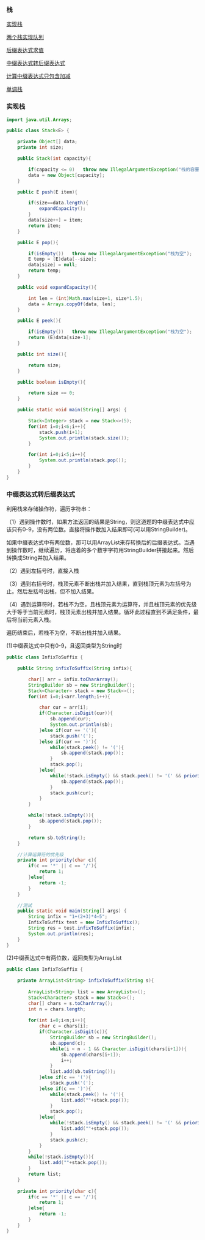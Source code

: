 ### 栈

[实现栈](#实现栈)

[两个栈实现队列](https://github.com/GrowTowardsSunlight/For-the-interview/blob/master/algorithm/data%20strcut/两个栈实现队列.md)

[后缀表达式求值](https://github.com/GrowTowardsSunlight/For-the-interview/blob/master/algorithm/逆波兰表达式求值.md)

[中缀表达式转后缀表达式](#中缀表达式转后缀表达式)

[计算中缀表达式只包含加减](https://github.com/GrowTowardsSunlight/For-the-interview/blob/master/bank/算法.md#计算中缀表达式只包含加减)

[单调栈](https://github.com/GrowTowardsSunlight/For-the-interview/blob/master/algorithm/单调栈.md)

### 实现栈
    
```java
import java.util.Arrays;

public class Stack<E> {

    private Object[] data;
    private int size;

    public Stack(int capacity){

        if(capacity <= 0)   throw new IllegalArgumentException("栈的容量必须大于0");
        data = new Object[capacity];
    }

    public E push(E item){

        if(size==data.length){
            expandCapacity();
        }
        data[size++] = item;
        return item;
    }

    public E pop(){

        if(isEmpty())   throw new IllegalArgumentException("栈为空");
        E temp = (E)data[--size];
        data[size] = null;
        return temp;
    }

    public void expandCapacity(){

        int len = (int)Math.max(size+1, size*1.5);
        data = Arrays.copyOf(data, len);
    }

    public E peek(){

        if(isEmpty())   throw new IllegalArgumentException("栈为空");
        return (E)data[size-1];
    }

    public int size(){

        return size;
    }

    public boolean isEmpty(){

        return size == 0;
    }

    public static void main(String[] args) {

        Stack<Integer> stack = new Stack<>(5);
        for(int i=0;i<6;i++){
            stack.push(i+1);
            System.out.println(stack.size());
        }

        for(int i=0;i<5;i++){
            System.out.println(stack.pop());
        }
    }
}    
```

### 中缀表达式转后缀表达式

利用栈来存储操作符，遍历字符串：

（1）遇到操作数时，如果方法返回的结果是String，则这道题的中缀表达式中应该只有0-9，没有两位数。直接将操作数加入结果即可(可以用StringBuilder)。

如果中缀表达式中有两位数，那可以用ArrayList<String>来存转换后的后缀表达式。当遇到操作数时，继续遍历，将连着的多个数字字符用StringBuilder拼接起来。然后转换成String并加入结果。

（2）遇到左括号时，直接入栈

（3）遇到右括号时，栈顶元素不断出栈并加入结果，直到栈顶元素为左括号为止。然后左括号出栈，但不加入结果。

（4）遇到运算符时，若栈不为空，且栈顶元素为运算符，并且栈顶元素的优先级大于等于当前元素时，栈顶元素出栈并加入结果。循环此过程直到不满足条件，最后将当前元素入栈。

遍历结束后，若栈不为空，不断出栈并加入结果。

(1)中缀表达式中只有0-9，且返回类型为String时
```java
public class InfixToSuffix {

    public String infixToSuffix(String infix){

        char[] arr = infix.toCharArray();
        StringBuilder sb = new StringBuilder();
        Stack<Character> stack = new Stack<>();
        for(int i=0;i<arr.length;i++){

            char cur = arr[i];
            if(Character.isDigit(cur)){
                sb.append(cur);
                System.out.println(sb);
            }else if(cur == '('){
                stack.push('(');
            }else if(cur == ')'){
                while(stack.peek() != '('){
                    sb.append(stack.pop());
                }
                stack.pop();
            }else{
                while(!stack.isEmpty() && stack.peek() != '(' && priority(stack.peek()) >= priority(cur)){
                    sb.append(stack.pop());
                }
                stack.push(cur);
            }
        }

        while(!stack.isEmpty()){
            sb.append(stack.pop());
        }

        return sb.toString();
    }

    //计算运算符的优先级
    private int priority(char c){
        if(c == '*' || c == '/'){
            return 1;
        }else{
            return -1;
        }
    }

    //测试
    public static void main(String[] args) {
        String infix = "1+(2+3)*4–5";
        InfixToSuffix test = new InfixToSuffix();
        String res = test.infixToSuffix(infix);
        System.out.println(res);
    }
}
```
(2)中缀表达式中有两位数，返回类型为ArrayList<String>
```java
public class InfixToSuffix {
    
    private ArrayList<String> infixToSuffix(String s){
        
        ArrayList<String> list = new ArrayList<>();
        Stack<Character> stack = new Stack<>();
        char[] chars = s.toCharArray();
        int n = chars.length;
        
        for(int i=0;i<n;i++){
            char c = chars[i];
            if(Character.isDigit(c)){
                StringBuilder sb = new StringBuilder();
                sb.append(c);
                while(i < n - 1 && Character.isDigit(chars[i+1])){
                    sb.append(chars[i+1]);
                    i++;
                }
                list.add(sb.toString());
            }else if(c == '('){
                stack.push('(');
            }else if(c == ')'){
                while(stack.peek() != '('){
                    list.add(""+stack.pop());
                }
                stack.pop();
            }else{
                while(!stack.isEmpty() && stack.peek() != '(' && priority(stack.peek()) >= priority(c)){
                    list.add(""+stack.pop());
                }
                stack.push(c);
            }
        }
        while(!stack.isEmpty()){
            list.add(""+stack.pop());
        }
        return list;
    }
    
    private int priority(char c){
        if(c == '*' || c == '/'){
            return 1;
        }else{
            return -1;
        }
    }
}
```
